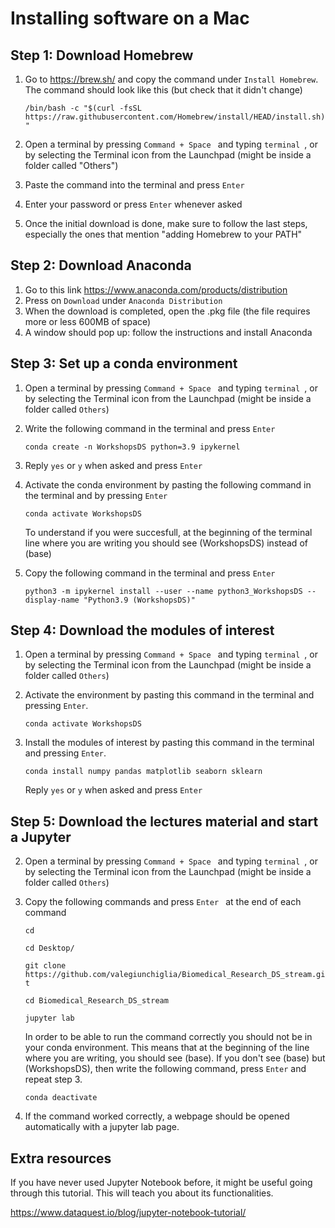 # Installing software on a Mac

## Step 1: Download Homebrew

1. Go to https://brew.sh/ and copy the command under `Install Homebrew`. The command should look like this (but check that it didn't change)

   `/bin/bash -c "$(curl -fsSL https://raw.githubusercontent.com/Homebrew/install/HEAD/install.sh)"`
2. Open a terminal by pressing  `Command + Space ` and typing  `terminal `, or by selecting the Terminal icon from the Launchpad (might be inside a folder called "Others")
3. Paste the command into the terminal and press  `Enter `
4. Enter your password or press `Enter` whenever asked
5. Once the initial download is done, make sure to follow the last steps, especially the ones that mention "adding Homebrew to your PATH"

## Step 2: Download Anaconda
1. Go to this link https://www.anaconda.com/products/distribution
2. Press on `Download` under `Anaconda Distribution`
3. When the download is completed, open the .pkg file (the file requires more or less 600MB of space)
4. A window should pop up: follow the instructions and install Anaconda

## Step 3: Set up a conda environment
1. Open a terminal by pressing  `Command + Space ` and typing  `terminal `, or by selecting the Terminal icon from the Launchpad (might be inside a folder called `Others`)
2. Write the following command in the terminal and press  `Enter ` 
   
   `conda create -n WorkshopsDS python=3.9 ipykernel`

3. Reply `yes` or `y` when asked and press  `Enter `
4. Activate the conda environment by pasting the following command in the terminal and by pressing  `Enter `

    `conda activate WorkshopsDS`

    To understand if you were succesfull, at the beginning of the terminal line where you are writing you should see (WorkshopsDS) instead of (base)
5. Copy the following command in the terminal and press `Enter`

    `python3 -m ipykernel install --user --name python3_WorkshopsDS --display-name "Python3.9 (WorkshopsDS)"`

## Step 4: Download the modules of interest
1. Open a terminal by pressing  `Command + Space ` and typing  `terminal `, or by selecting the Terminal icon from the Launchpad (might be inside a folder called `Others`)
2. Activate the environment by pasting this command in the terminal and pressing `Enter`.
   
   `conda activate WorkshopsDS`
3. Install the modules of interest by pasting this command in the terminal and pressing  `Enter`.

    `conda install numpy pandas matplotlib seaborn sklearn`
    
    Reply `yes` or `y` when asked and press  `Enter `

    
## Step 5: Download the lectures material and start a Jupyter
2. Open a terminal by pressing  `Command + Space ` and typing  `terminal `, or by selecting the Terminal icon from the Launchpad (might be inside a folder called `Others`)
3. Copy the following commands and press  `Enter ` at the end of each command

     `cd`

     `cd Desktop/`

     `git clone https://github.com/valegiunchiglia/Biomedical_Research_DS_stream.git`

     `cd Biomedical_Research_DS_stream`

    `jupyter lab`

    In order to be able to run the command correctly you should not be in your conda environment. This means that at the beginning of the line where you are writing, you should see (base). If you don't see (base) but (WorkshopsDS), then write the following command, press `Enter` and repeat step 3.

    `conda deactivate`

4. If the command worked correctly, a webpage should be opened automatically with a jupyter lab page. 

## Extra resources

If you have never used Jupyter Notebook before, it might be useful going through this tutorial. This will teach you about its functionalities.

https://www.dataquest.io/blog/jupyter-notebook-tutorial/



